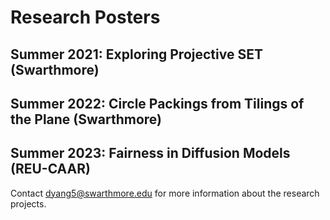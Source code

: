 # Research Posters
## Summer 2021: Exploring Projective SET (Swarthmore)
## Summer 2022: Circle Packings from Tilings of the Plane (Swarthmore)
## Summer 2023: Fairness in Diffusion Models (REU-CAAR)
Contact dyang5@swarthmore.edu for more information about the research projects.
